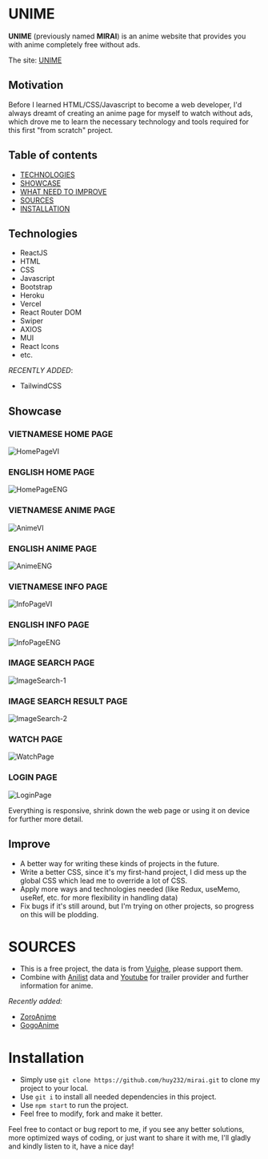 <p align="center">
<h1>UNIME</h1>
</p>
<b>UNIME</b> (previously named <b>MIRAI</b>) is an anime website that provides you with anime completely free without ads.

The site: [UNIME](https://unime.vercel.app/)

<h2>Motivation</h2>
Before I learned HTML/CSS/Javascript to become a web developer, I'd always dreamt of creating an anime page for myself to watch without ads, which drove me to learn the necessary technology and tools required for this first "from scratch" project.

## Table of contents
- [TECHNOLOGIES](#technologies)
- [SHOWCASE](#showcase)
- [WHAT NEED TO IMPROVE](#improve)
- [SOURCES](#sources)
- [INSTALLATION](#installation)

## Technologies
- ReactJS
- HTML
- CSS
- Javascript
- Bootstrap
- Heroku
- Vercel
- React Router DOM
- Swiper
- AXIOS
- MUI
- React Icons
- etc.

*RECENTLY ADDED*:
- TailwindCSS

## Showcase
<p align="center">
<h3>VIETNAMESE HOME PAGE</h3>
</p>

![HomePageVI](https://i.imgur.com/h3pdwAw.png)

<p align="center">
<h3>ENGLISH HOME PAGE</h3>
</p>

![HomePageENG](https://i.imgur.com/PyiGejo.png)

<p align="center">
<h3>VIETNAMESE ANIME PAGE</h3>
</p>

![AnimeVI](https://i.imgur.com/WX5Lq2R.png)
<p align="center">
<h3>ENGLISH ANIME PAGE</h3>
</p>

![AnimeENG](https://i.imgur.com/cFTdJAi.png)
<p align="center">
<h3>VIETNAMESE INFO PAGE</h3>
</p>

![InfoPageVI](https://i.imgur.com/QAC8d9M.png)
<p align="center">
<h3>ENGLISH INFO PAGE</h3>
</p>

![InfoPageENG](https://i.imgur.com/ROJz71V.png)
<p align="center">
<h3>IMAGE SEARCH PAGE</h3>
</p>

![ImageSearch-1](https://i.imgur.com/p2AXhJk.png)
<p align="center">
<h3>IMAGE SEARCH RESULT PAGE</h3>
</p>

![ImageSearch-2](https://i.imgur.com/tBOdOlG.png)
<p align="center">
<h3>WATCH PAGE</h3>
</p>

![WatchPage](https://i.imgur.com/fUf2fOe.png)
<p align="center">
<h3>LOGIN PAGE</h3>
</p>

![LoginPage](https://i.imgur.com/zmcCmNt.png)



Everything is responsive, shrink down the web page or using it on device for further more detail.

## Improve
- A better way for writing these kinds of projects in the future.
- Write a better CSS, since it's my first-hand project, I did mess up the global CSS which lead me to override a lot of CSS.
- Apply more ways and technologies needed (like Redux, useMemo, useRef, etc. for more flexibility in handling data)
- Fix bugs if it's still around, but I'm trying on other projects, so progress on this will be plodding.

# SOURCES
- This is a free project, the data is from [Vuighe](https://vuighe.net/), please support them.
- Combine with [Anilist](https://anilist.co/) data and [Youtube](https://www.youtube.com/) for trailer provider and further information for anime.

*Recently added:*
- [ZoroAnime](https://zoro.to/)
- [GogoAnime](https://ww4.gogoanimes.org/)
# Installation
- Simply use `git clone https://github.com/huy232/mirai.git` to clone my project to your local.
- Use `git i` to install all needed dependencies in this project.
- Use `npm start` to run the project.
- Feel free to modify, fork and make it better.

Feel free to contact or bug report to me, if you see any better solutions, more optimized ways of coding, or just want to share it with me, I'll gladly and kindly listen to it, have a nice day!